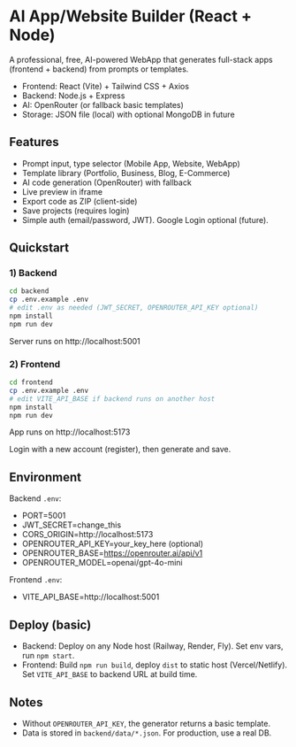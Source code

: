 # AI App/Website Builder (React + Node)

A professional, free, AI-powered WebApp that generates full-stack apps (frontend + backend) from prompts or templates.

- Frontend: React (Vite) + Tailwind CSS + Axios
- Backend: Node.js + Express
- AI: OpenRouter (or fallback basic templates)
- Storage: JSON file (local) with optional MongoDB in future

## Features
- Prompt input, type selector (Mobile App, Website, WebApp)
- Template library (Portfolio, Business, Blog, E-Commerce)
- AI code generation (OpenRouter) with fallback
- Live preview in iframe
- Export code as ZIP (client-side)
- Save projects (requires login)
- Simple auth (email/password, JWT). Google Login optional (future).

## Quickstart

### 1) Backend

```bash
cd backend
cp .env.example .env
# edit .env as needed (JWT_SECRET, OPENROUTER_API_KEY optional)
npm install
npm run dev
```

Server runs on http://localhost:5001

### 2) Frontend

```bash
cd frontend
cp .env.example .env
# edit VITE_API_BASE if backend runs on another host
npm install
npm run dev
```

App runs on http://localhost:5173

Login with a new account (register), then generate and save.

## Environment

Backend `.env`:
- PORT=5001
- JWT_SECRET=change_this
- CORS_ORIGIN=http://localhost:5173
- OPENROUTER_API_KEY=your_key_here (optional)
- OPENROUTER_BASE=https://openrouter.ai/api/v1
- OPENROUTER_MODEL=openai/gpt-4o-mini

Frontend `.env`:
- VITE_API_BASE=http://localhost:5001

## Deploy (basic)
- Backend: Deploy on any Node host (Railway, Render, Fly). Set env vars, run `npm start`.
- Frontend: Build `npm run build`, deploy `dist` to static host (Vercel/Netlify). Set `VITE_API_BASE` to backend URL at build time.

## Notes
- Without `OPENROUTER_API_KEY`, the generator returns a basic template.
- Data is stored in `backend/data/*.json`. For production, use a real DB.
